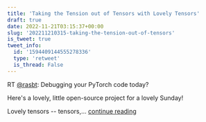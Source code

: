 ```yaml
---
title: 'Taking the Tension out of Tensors with Lovely Tensors'
draft: true
date: 2022-11-21T03:15:37+00:00
slug: '202211210315-taking-the-tension-out-of-tensors'
is_tweet: true
tweet_info:
  id: '1594409144555278336'
  type: 'retweet'
  is_thread: False
---
```




RT [@rasbt](https://x.com/rasbt): Debugging your PyTorch code today?

Here's a lovely, little open-source project for a lovely Sunday!

Lovely tensors -- tensors,… [continue reading](https://x.com/sytelus/status/1594409144555278336)
